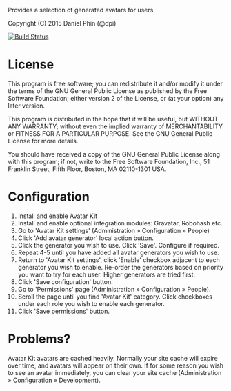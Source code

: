 Provides a selection of generated avatars for users.

Copyright (C) 2015 Daniel Phin (@dpi)

[![Build Status](https://travis-ci.org/dpi/avatars.svg?branch=master)](https://travis-ci.org/dpi/avatars)

# License

This program is free software; you can redistribute it and/or modify
it under the terms of the GNU General Public License as published by
the Free Software Foundation; either version 2 of the License, or
(at your option) any later version.

This program is distributed in the hope that it will be useful,
but WITHOUT ANY WARRANTY; without even the implied warranty of
MERCHANTABILITY or FITNESS FOR A PARTICULAR PURPOSE.  See the
GNU General Public License for more details.

You should have received a copy of the GNU General Public License along
with this program; if not, write to the Free Software Foundation, Inc.,
51 Franklin Street, Fifth Floor, Boston, MA 02110-1301 USA.

# Configuration

 1. Install and enable Avatar Kit
 2. Install and enable optional integration modules: Gravatar, Robohash etc.
 3. Go to 'Avatar Kit settings' (Administration » Configuration » People)
 4. Click 'Add avatar generator' local action button.
 5. Click the generator you wish to use. Click 'Save'. Configure if required.
 6. Repeat 4-5 until you have added all avatar generators you wish to use.
 7. Return to 'Avatar Kit settings', click 'Enable' checkbox adjacent to each
    generator you wish to enable. Re-order the generators based on priority you
    want to try for each user. Higher generators are tried first.
 8. Click 'Save configuration' button.
 9. Go to 'Permissions' page (Administration » Configuration » People).
 10. Scroll the page until you find 'Avatar Kit' category. Click checkboxes
    under each role you wish to enable each generator.
 11. Click 'Save permissions' button.

# Problems?

Avatar Kit avatars are cached heavily. Normally your site cache will expire over
time, and avatars will appear on their own. If for some reason you wish to see
an avatar immediately, you can clear your site cache (Administration » 
Configuration » Development).

